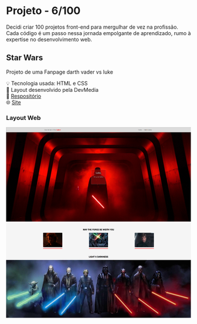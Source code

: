 # Projeto - 6/100

Decidi criar 100 projetos front-end para mergulhar de vez na profissão. Cada código é um passo nessa jornada empolgante de aprendizado, rumo à expertise no desenvolvimento web.

## Star Wars

Projeto de uma Fanpage darth vader vs luke

💡 Tecnologia usada: HTML e CSS <br>
📑 Layout desenvolvido pela DevMedia <br>
📂 [Respositório](https://github.com/diego105xz/star-wars) <br>
🌐 [Site](https://diego105xz.github.io/star-wars/) <br>

### Layout Web
![WEB](https://github.com/diego105xz/RepositorioImg/blob/main/starwarsWeb.png)
